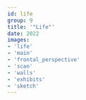 ```yaml
---
id: life
group: 9
title: '"Life"'
date: 2022
images:
- 'life'
- 'main'
- 'frontal_perspective'
- 'scan'
- 'walls'
- 'exhibits'
- 'sketch'
---
```


